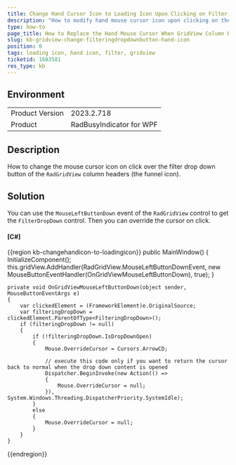 ```yaml
---
title: Change Hand Cursor Icon to Loading Icon Upon Clicking on Filter in RadGridView Column Header
description: "How to modify hand mouse cursor icon upon clicking on the filter drop down button of the GridView column header."
type: how-to
page_title: How to Replace the Hand Mouse Cursor When GridView Column Header Filter Icon is Clicked
slug: kb-gridview-change-filteringdropdownbutton-hand-icon
position: 0
tags: loading icon, hand icon, filter, gridview
ticketid: 1603581
res_type: kb
---
```


## Environment
<table>
    <tbody>
        <tr>
            <td>Product Version</td>
            <td>2023.2.718</td>
        </tr>
        <tr>
            <td>Product</td>
            <td>RadBusyIndicator for WPF</td>
        </tr>
    </tbody>
</table>


## Description

How to change the mouse cursor icon on click over the filter drop down button of the `RadGridView` column headers (the funnel icon).

## Solution

You can use the `MouseLeftButtonDown` event of the `RadGridView` control to get the `FilterDropDown` control. Then you can override the cursor on click.

#### __[C#]__
{{region kb-changehandicon-to-loadingicon}}
	public MainWindow()
	{
		InitializeComponent();	
		this.gridView.AddHandler(RadGridView.MouseLeftButtonDownEvent, new MouseButtonEventHandler(OnGridViewMouseLeftButtonDown), true);
	}

	private void OnGridViewMouseLeftButtonDown(object sender, MouseButtonEventArgs e)
	{
		var clickedElement = (FrameworkElement)e.OriginalSource;
		var filteringDropDown = clickedElement.ParentOfType<FilteringDropDown>();
		if (filteringDropDown != null)
		{
			if (!filteringDropDown.IsDropDownOpen)
			{
				Mouse.OverrideCursor = Cursors.ArrowCD;                  
			
				// execute this code only if you want to return the cursor back to normal when the drop down content is opened
				Dispatcher.BeginInvoke(new Action(() =>
				{
					Mouse.OverrideCursor = null;
				}), System.Windows.Threading.DispatcherPriority.SystemIdle);
			}
			else
			{
				Mouse.OverrideCursor = null;
			}
		}
	}
{{endregion}}
